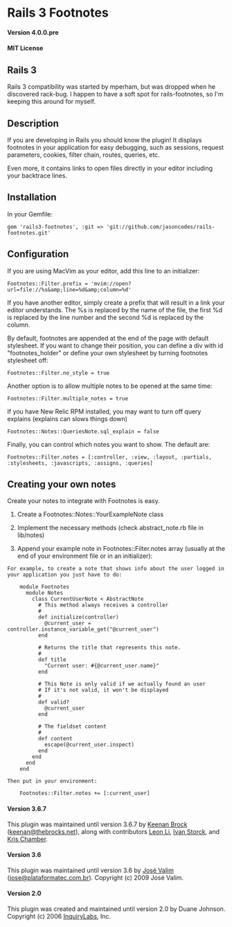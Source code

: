 # Rails 3 Footnotes
#### Version 4.0.0.pre
#### MIT License

## Rails 3

Rails 3 compatibility was started by mperham, but was dropped when he discovered rack-bug. I happen to have a
soft spot for rails-footnotes, so I'm keeping this around for myself.

## Description

If you are developing in Rails you should know the plugin! It displays footnotes in your application for easy
debugging, such as sessions, request parameters, cookies, filter chain, routes, queries, etc.

Even more, it contains links to open files directly in your editor including your backtrace lines.


## Installation

In your Gemfile:

    gem 'rails3-footnotes', :git => 'git://github.com/jasoncodes/rails-footnotes.git'

## Configuration

If you are using MacVim as your editor, add this line to an initializer:

    Footnotes::Filter.prefix = 'mvim://open?url=file://%s&amp;line=%d&amp;column=%d'

If you have another editor, simply create a prefix that will result in a link your editor understands. The %s
is replaced by the name of the file, the first %d is replaced by the line number and the second %d is replaced
by the column.

By default, footnotes are appended at the end of the page with default stylesheet. If you want to change their
position, you can define a div with id "footnotes_holder" or define your own stylesheet by turning footnotes
stylesheet off:

    Footnotes::Filter.no_style = true

Another option is to allow multiple notes to be opened at the same time:

    Footnotes::Filter.multiple_notes = true

If you have New Relic RPM installed, you may want to turn off query explains
(explains can slows things down)

    Footnotes::Notes::QueriesNote.sql_explain = false

Finally, you can control which notes you want to show. The default are:

    Footnotes::Filter.notes = [:controller, :view, :layout, :partials, :stylesheets, :javascripts, :assigns, :queries]


## Creating your own notes

Create your notes to integrate with Footnotes is easy.

  1. Create a Footnotes::Notes::YourExampleNote class

  2. Implement the necessary methods (check abstract_note.rb file in lib/notes)

  3. Append your example note in Footnotes::Filter.notes array (usually at the end of your environment file or in an initializer):

    For example, to create a note that shows info about the user logged in your application you just have to do:

        module Footnotes
          module Notes
            class CurrentUserNote < AbstractNote
              # This method always receives a controller
              #
              def initialize(controller)
                @current_user = controller.instance_variable_get("@current_user")
              end

              # Returns the title that represents this note.
              #
              def title
                "Current user: #{@current_user.name}"
              end

              # This Note is only valid if we actually found an user
              # If it's not valid, it won't be displayed
              #
              def valid?
                @current_user
              end

              # The fieldset content
              #
              def content
                escape(@current_user.inspect)
              end
            end
          end
        end

    Then put in your environment:

        Footnotes::Filter.notes += [:current_user]



#### Version 3.6.7

This plugin was maintained until version 3.6.7 by [Keenan Brock][kb] (keenan@thebrocks.net), along with contributors [Leon Li][ll], [Ivan Storck][is], and [Kris Chamber][kc].

[kb]: http://github.com/kbrock
[ll]: http://github.com/scorpio
[is]: http://github.com/ivanoats
[kc]: http://github.com/kristopher

#### Version 3.6

This plugin was maintained until version 3.6 by [José Valim][jv] (jose@plataformatec.com.br).
Copyright (c) 2009 José Valim.

[jv]: http://blog.plataformatec.com.br/

#### Version 2.0

This plugin was created and maintained until version 2.0 by Duane Johnson. Copyright (c) 2006 [InquiryLabs](http://blog.inquirylabs.com/), Inc.
